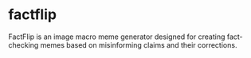 # factflip
FactFlip is an image macro meme generator designed for creating fact-checking memes based on misinforming claims and their corrections.
